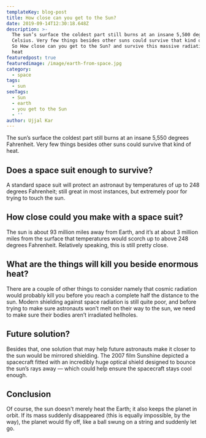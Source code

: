```yaml
---
templateKey: blog-post
title: How close can you get to the Sun?
date: 2019-09-14T12:30:18.648Z
description: >-
  The sun’s surface the coldest part still burns at an insane 5,500 degrees
  Celsius. Very few things besides other suns could survive that kind of heat.
  So How close can you get to the Sun? and survive this massive radiation and
  heat
featuredpost: true
featuredimage: /image/earth-from-space.jpg
category:
  - space
tags:
  - sun
seoTags:
  - Sun
  - earth
  - you get to the Sun
  - ''
author: Ujjal Kar
---
```

The sun’s surface the coldest part still burns at an insane 5,550 degrees Fahrenheit. Very few things besides other suns could survive that kind of heat. 

## Does a space suit enough to survive?

A standard space suit will protect an astronaut by temperatures of up to 248 degrees Fahrenheit; still great in most instances, but extremely poor for trying to touch the sun.

## How close could you make with a space suit?

The sun is about 93 million miles away from Earth, and it’s at about 3 million miles from the surface that temperatures would scorch up to above 248 degrees Fahrenheit. Relatively speaking, this is still pretty close.

## What are the things will kill you beside enormous heat?

There are a couple of other things to consider  namely that cosmic radiation would probably kill you before you reach a complete half the distance to the sun. Modern shielding against space radiation is still quite poor, and before trying to make sure astronauts won’t melt on their way to the sun, we need to make sure their bodies aren’t irradiated hellholes.

## Future solution?

Besides that, one solution that may help future astronauts make it closer to the sun would be mirrored shielding. The 2007 film Sunshine depicted a spacecraft fitted with an incredibly huge optical shield designed to bounce the sun’s rays away — which could help ensure the spacecraft stays cool enough.

## Conclusion

Of course, the sun doesn't merely heat the Earth; it also keeps the planet in orbit. If its mass suddenly disappeared (this is equally impossible, by the way), the planet would fly off, like a ball swung on a string and suddenly let go.
